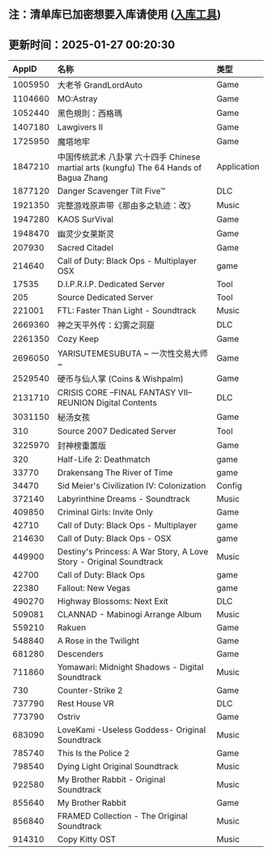 ## 注：清单库已加密想要入库请使用 ([入库工具](https://github.com/BlankTMing/ManifestAutoUpdate/releases))

## 更新时间：2025-01-27 00:20:30
| AppID | 名称 | 类型  |
| :-------------------- | :----------------------------- | :----------- |
| 1005950 | 大老爷 GrandLordAuto| Game |
| 1104660 | MO:Astray| Game |
| 1052440 | 黑色規則：西格瑪| Game |
| 1407180 | Lawgivers II| Game |
| 1725950 | 魔塔地牢| Game |
| 1847210 | 中国传统武术 八卦掌 六十四手 Chinese martial arts (kungfu) The 64 Hands of Bagua Zhang| Application |
| 1877120 | Danger Scavenger Tilt Five™| DLC |
| 1921350 | 完整游戏原声带《那由多之轨迹：改》| Music |
| 1947280 | KAOS SurVival| Game |
| 1948470 | 幽灵少女莱斯灵| Game |
| 207930 | Sacred Citadel| Game |
| 214640 | Call of Duty: Black Ops - Multiplayer OSX| game |
| 17535 | D.I.P.R.I.P. Dedicated Server| Tool |
| 205 | Source Dedicated Server| Tool |
| 221001 | FTL: Faster Than Light - Soundtrack| Music |
| 2669360 | 神之天平外传：幻雾之洞窟| DLC |
| 2261350 | Cozy Keep| Game |
| 2696050 | YARISUTEMESUBUTA ~ 一次性交易大师 ~| Game |
| 2529540 | 硬币与仙人掌 (Coins & Wishpalm)| Game |
| 2131710 | CRISIS CORE –FINAL FANTASY VII– REUNION Digital Contents| DLC |
| 3031150 | 秘汤女孩| Game |
| 310 | Source 2007 Dedicated Server| Tool |
| 3225970 | 封神榜重置版| Game |
| 320 | Half-Life 2: Deathmatch| game |
| 33770 | Drakensang The River of Time| game |
| 34470 | Sid Meier's Civilization IV: Colonization| Config |
| 372140 | Labyrinthine Dreams - Soundtrack| Music |
| 409850 | Criminal Girls: Invite Only| Game |
| 42710 | Call of Duty: Black Ops - Multiplayer| game |
| 214630 | Call of Duty: Black Ops - OSX| game |
| 449900 | Destiny's Princess: A War Story, A Love Story - Original Soundtrack| Music |
| 42700 | Call of Duty: Black Ops| game |
| 22380 | Fallout: New Vegas| game |
| 490270 | Highway Blossoms: Next Exit| DLC |
| 509081 | CLANNAD - Mabinogi Arrange Album| Music |
| 559210 | Rakuen| Game |
| 548840 | A Rose in the Twilight| Game |
| 681280 | Descenders| Game |
| 711860 | Yomawari: Midnight Shadows - Digital Soundtrack| Music |
| 730 | Counter-Strike 2| Game |
| 737790 | Rest House VR| DLC |
| 773790 | Ostriv| Game |
| 683090 | LoveKami -Useless Goddess- Original Soundtrack| Music |
| 785740 | This Is the Police 2| Game |
| 798540 | Dying Light Original Soundtrack| Music |
| 922580 | My Brother Rabbit - Original Soundtrack| Music |
| 855640 | My Brother Rabbit| Game |
| 856840 | FRAMED Collection - The Original Soundtrack| Music |
| 914310 | Copy Kitty OST| Music |
